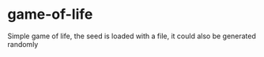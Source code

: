 # game-of-life
Simple game of life, the seed is loaded with a file, it could also be generated randomly
